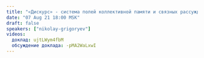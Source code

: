 ```yaml
---
title: "«Дискурс» - система полей коллективной памяти и связных рассуждений"
date: "07 Aug 21 18:00 MSK"
draft: false
speakers: ["nikolay-grigoryev"]
videos:
  доклад: ujtLWym4fbM
  обсуждение доклада: -pMA2WaLxwI
---
```

